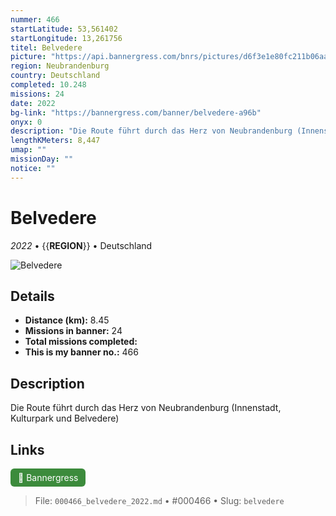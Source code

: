 ```yaml
---
nummer: 466
startLatitude: 53,561402
startLongitude: 13,261756
titel: Belvedere
picture: "https://api.bannergress.com/bnrs/pictures/d6f3e1e80fc211b06aa34bcc8e4b25cc"
region: Neubrandenburg
country: Deutschland
completed: 10.248
missions: 24
date: 2022
bg-link: "https://bannergress.com/banner/belvedere-a96b"
onyx: 0
description: "Die Route führt durch das Herz von Neubrandenburg (Innenstadt, Kulturpark und Belvedere)"
lengthKMeters: 8,447
umap: ""
missionDay: ""
notice: ""
---
```

# Belvedere

*2022* • {{__REGION__}} • Deutschland

![Belvedere](https://api.bannergress.com/bnrs/pictures/d6f3e1e80fc211b06aa34bcc8e4b25cc)



## Details
- **Distance (km):** 8.45
- **Missions in banner:** 24
- **Total missions completed:** 
- **This is my banner no.:** 466



## Description
Die Route führt durch das Herz von Neubrandenburg (Innenstadt, Kulturpark und Belvedere)



## Links
<a href="https://bannergress.com/banner/belvedere-a96b" target="_blank" style="display:inline-block;margin-right:8px;padding:6px 12px;background:#3c8b3c;color:#fff;text-decoration:none;border-radius:6px;">🔗 Bannergress</a>



> File: `000466_belvedere_2022.md` • #000466 • Slug: `belvedere`
